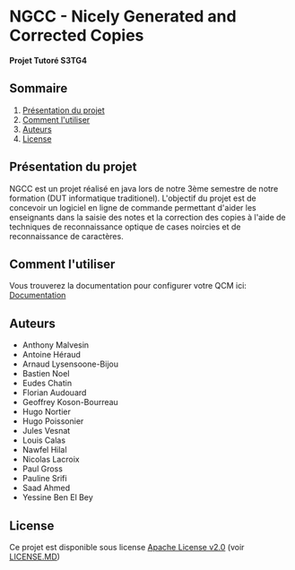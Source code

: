 # NGCC - Nicely Generated and Corrected Copies
**Projet Tutoré S3TG4**

## Sommaire

1. [Présentation du projet](https://git-iutinfo.unice.fr/rey/pt-s3t-g4#pr%C3%A9sentation-du-projet)
2. [Comment l'utiliser](https://git-iutinfo.unice.fr/rey/pt-s3t-g4#comment-lutiliser)
3. [Auteurs](https://git-iutinfo.unice.fr/rey/pt-s3t-g4#auteurs)
4. [License](https://git-iutinfo.unice.fr/rey/pt-s3t-g4#license)

## Présentation du projet

NGCC est un projet réalisé en java lors de notre 3ème semestre de notre formation (DUT informatique traditionel).
L'objectif du projet est de concevoir un logiciel en ligne de commande permettant d'aider les enseignants dans la saisie des notes et la correction des copies à l'aide de techniques de reconnaissance optique de cases noircies et de reconnaissance de caractères.


## Comment l'utiliser

Vous trouverez la documentation pour configurer votre QCM ici: [Documentation](https://git-iutinfo.unice.fr/rey/pt-s3t-g4/blob/master/config/documentation_source.txt)

## Auteurs
+ Anthony Malvesin
+ Antoine Héraud
+ Arnaud Lysensoone-Bijou
+ Bastien Noel
+ Eudes Chatin
+ Florian Audouard
+ Geoffrey Koson-Bourreau
+ Hugo Nortier
+ Hugo Poissonier
+ Jules Vesnat
+ Louis Calas
+ Nawfel Hilal
+ Nicolas Lacroix
+ Paul Gross
+ Pauline Srifi
+ Saad Ahmed
+ Yessine Ben El Bey

## License

Ce projet est disponible sous license [Apache License v2.0](http://www.apache.org/licenses/LICENSE-2.0) (voir [LICENSE.MD](https://git-iutinfo.unice.fr/rey/pt-s3t-g4/raw/master/LICENSE))

